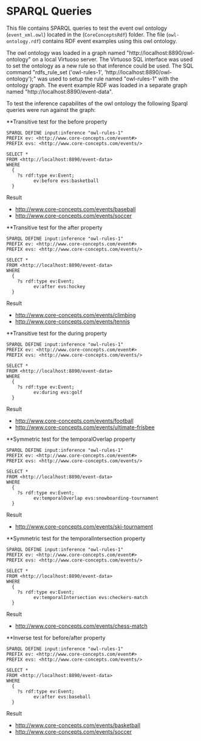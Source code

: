 <!---
Abstract: Sparql queries to test the event owl ontology "event_xml.owl" located in the "CoreConceptsRdf" folder with RDF data from
"owl-ontology.rdf".
Author: Marc Tim Thiemann
-->

SPARQL Queries
=============================================

This file contains SPARQL queries to test the event owl ontology (`event_xml.owl`) located in the (`CoreConceptsRdf`) folder.
The file (`owl-ontology.rdf`) contains RDF event examples using this owl ontology.

The owl ontology was loaded in a graph named "http://localhost:8890/owl-ontology" on a local Virtuoso server.
The Virtuoso SQL interface was used to set the ontology as a new rule so that inference could be used.
The SQL command "rdfs_rule_set ('owl-rules-1', 'http://localhost:8890/owl-ontology');" was used to setup the rule named "owl-rules-1" with the ontology graph.
The event example RDF was loaded in a separate graph named "http://localhost:8890/event-data".

To test the inference capabilites of the owl ontology the following Sparql queries were run against the graph:

**Transitive test for the before property

```
SPARQL DEFINE input:inference "owl-rules-1"
PREFIX ev: <http://www.core-concepts.com/event#>
PREFIX evs: <http://www.core-concepts.com/events/>

SELECT *
FROM <http://localhost:8890/event-data>
WHERE
  {
    ?s rdf:type ev:Event;
          ev:before evs:basketball
  }
```

Result
* http://www.core-concepts.com/events/baseball
* http://www.core-concepts.com/events/soccer


**Transitive test for the after property

```
SPARQL DEFINE input:inference "owl-rules-1"
PREFIX ev: <http://www.core-concepts.com/event#>
PREFIX evs: <http://www.core-concepts.com/events/>

SELECT *
FROM <http://localhost:8890/event-data>
WHERE
  {
    ?s rdf:type ev:Event;
          ev:after evs:hockey
  }
```

Result
* http://www.core-concepts.com/events/climbing
* http://www.core-concepts.com/events/tennis


**Transitive test for the during property

```
SPARQL DEFINE input:inference "owl-rules-1"
PREFIX ev: <http://www.core-concepts.com/event#>
PREFIX evs: <http://www.core-concepts.com/events/>

SELECT *
FROM <http://localhost:8890/event-data>
WHERE
  {
    ?s rdf:type ev:Event;
          ev:during evs:golf
  }
```

Result
* http://www.core-concepts.com/events/football
* http://www.core-concepts.com/events/ultimate-frisbee


**Symmetric test for the temporalOverlap property

```
SPARQL DEFINE input:inference "owl-rules-1"
PREFIX ev: <http://www.core-concepts.com/event#>
PREFIX evs: <http://www.core-concepts.com/events/>

SELECT *
FROM <http://localhost:8890/event-data>
WHERE
  {
    ?s rdf:type ev:Event;
          ev:temporalOverlap evs:snowboarding-tournament
  }
```

Result
* http://www.core-concepts.com/events/ski-tournament


**Symmetric test for the temporalIntersection property

```
SPARQL DEFINE input:inference "owl-rules-1"
PREFIX ev: <http://www.core-concepts.com/event#>
PREFIX evs: <http://www.core-concepts.com/events/>

SELECT *
FROM <http://localhost:8890/event-data>
WHERE
  {
    ?s rdf:type ev:Event;
          ev:temporalIntersection evs:checkers-match
  }
```

Result
* http://www.core-concepts.com/events/chess-match


**Inverse test for before/after property

```
SPARQL DEFINE input:inference "owl-rules-1"
PREFIX ev: <http://www.core-concepts.com/event#>
PREFIX evs: <http://www.core-concepts.com/events/>

SELECT *
FROM <http://localhost:8890/event-data>
WHERE
  {
    ?s rdf:type ev:Event;
          ev:after evs:baseball
  }
```

Result
* http://www.core-concepts.com/events/basketball
* http://www.core-concepts.com/events/soccer
